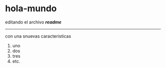 # hola-mundo

editando el archivo ***readme***

---
con una snuevas caracteristicas
1. uno 
2. dos
3. tres
4. etc.

